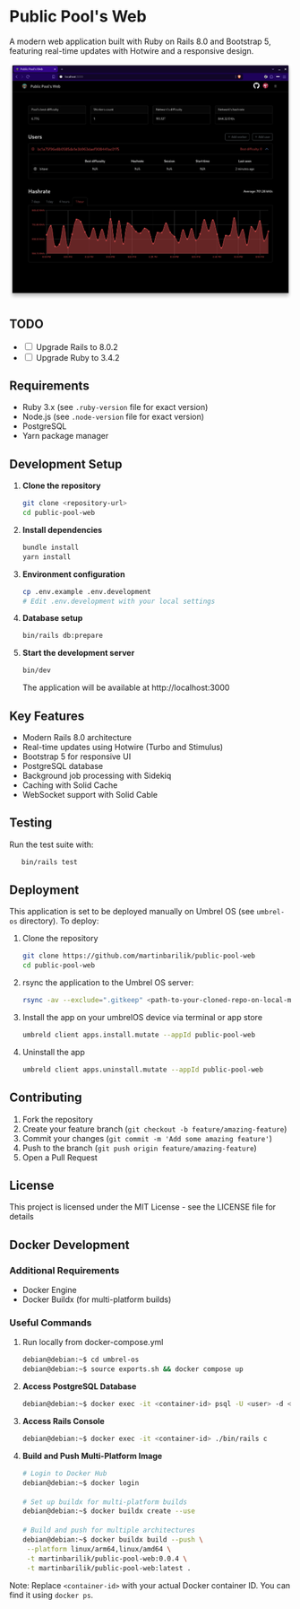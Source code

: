 # Public Pool's Web

A modern web application built with Ruby on Rails 8.0 and Bootstrap 5, featuring real-time updates with Hotwire and a responsive design.

![screenshot of the application](/umbrel-os/images/1.png)

## TODO

* <input type="checkbox"> Upgrade Rails to 8.0.2
* <input type="checkbox"> Upgrade Ruby to 3.4.2

## Requirements

- Ruby 3.x (see `.ruby-version` file for exact version)
- Node.js (see `.node-version` file for exact version)
- PostgreSQL
- Yarn package manager

## Development Setup

1. **Clone the repository**
   ```bash
   git clone <repository-url>
   cd public-pool-web
   ```

2. **Install dependencies**
   ```bash
   bundle install
   yarn install
   ```

3. **Environment configuration**
   ```bash
   cp .env.example .env.development
   # Edit .env.development with your local settings
   ```

4. **Database setup**
   ```bash
   bin/rails db:prepare
   ```

5. **Start the development server**
   ```bash
   bin/dev
   ```
   The application will be available at http://localhost:3000

## Key Features

- Modern Rails 8.0 architecture
- Real-time updates using Hotwire (Turbo and Stimulus)
- Bootstrap 5 for responsive UI
- PostgreSQL database
- Background job processing with Sidekiq
- Caching with Solid Cache
- WebSocket support with Solid Cable

## Testing

Run the test suite with:
```bash
   bin/rails test
```

## Deployment

This application is set to be deployed manually on Umbrel OS (see `umbrel-os` directory). To deploy:

1. Clone the repository
   ```bash
   git clone https://github.com/martinbarilik/public-pool-web
   cd public-pool-web
   ```

2. rsync the application to the Umbrel OS server:
   ```bash
   rsync -av --exclude=".gitkeep" <path-to-your-cloned-repo-on-local-machine>/public-pool-web/umbrel-os umbrel@umbrel.local:/home/umbrel/umbrel/app-stores/getumbrel-umbrel-apps-github-53f74447/
   ```

3. Install the app on your umbrelOS device via terminal or app store
   ```bash
   umbreld client apps.install.mutate --appId public-pool-web
   ```   

4. Uninstall the app
   ```bash
   umbreld client apps.uninstall.mutate --appId public-pool-web
   ```

## Contributing

1. Fork the repository
2. Create your feature branch (`git checkout -b feature/amazing-feature`)
3. Commit your changes (`git commit -m 'Add some amazing feature'`)
4. Push to the branch (`git push origin feature/amazing-feature`)
5. Open a Pull Request

## License

This project is licensed under the MIT License - see the LICENSE file for details


## Docker Development

### Additional Requirements

- Docker Engine
- Docker Buildx (for multi-platform builds)

### Useful Commands

1. Run locally from docker-compose.yml
   ```bash
   debian@debian:~$ cd umbrel-os
   debian@debian:~$ source exports.sh && docker compose up
   ```

2. **Access PostgreSQL Database**
   ```bash
   debian@debian:~$ docker exec -it <container-id> psql -U <user> -d <dbname>
   ```

3. **Access Rails Console**
   ```bash
   debian@debian:~$ docker exec -it <container-id> ./bin/rails c
   ```

4. **Build and Push Multi-Platform Image**
   ```bash
   # Login to Docker Hub
   debian@debian:~$ docker login

   # Set up buildx for multi-platform builds
   debian@debian:~$ docker buildx create --use

   # Build and push for multiple architectures
   debian@debian:~$ docker buildx build --push \
    --platform linux/arm64,linux/amd64 \
    -t martinbarilik/public-pool-web:0.0.4 \
    -t martinbarilik/public-pool-web:latest .
   ```

Note: Replace `<container-id>` with your actual Docker container ID. You can find it using `docker ps`.